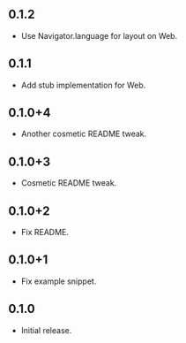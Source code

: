 ## 0.1.2

* Use Navigator.language for layout on Web.

## 0.1.1

* Add stub implementation for Web.

## 0.1.0+4

* Another cosmetic README tweak.

## 0.1.0+3

* Cosmetic README tweak.

## 0.1.0+2

* Fix README.

## 0.1.0+1

* Fix example snippet.

## 0.1.0

* Initial release.
